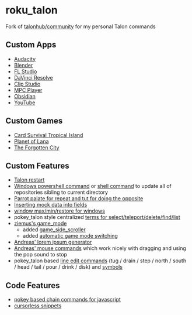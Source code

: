 # roku_talon

Fork of [talonhub/community](https://github.com/talonhub/community) for my personal Talon commands

## Custom Apps
- [Audacity](apps/audacity/audacity.talon)
- [Blender](apps/blender/blender.talon)
- [FL Studio](apps/flstudio/fl_studio.talon)
- [DaVinci Resolve](apps/davinci_resolve/davinci_resolve.talon)
- [Clip Studio](apps/clipstudio/clipstudio.talon)
- [MPC Player](apps/mpc/mpc.talon)
- [Obsidian](apps/obsidian/obsidian.talon)
- [YouTube](web/youtube.talon)

## Custom Games
- [Card Survival Tropical Island](games/card_survival_tropical_island.talon)
- [Planet of Lana](games/planet_of_lana.talon)
- [The Forgotten City](games/planet_of_lana.talon)

## Custom Features
- [Talon restart](plugin/talon_helpers/talon_helpers.py)
- [Windows powershell command](update-repos.ps1) or [shell command](update-repos.sh) to update all of repositories sibling to current directory
- [Parrot palate for repeat and tut for doing the opposite](custom/parrot.py)
- [Inserting mock data into fields](plugin/mock_data/mock_data.talon)
- [window max/min/restore for windows](core/windows_and_tabs/window_and_tabs_win_roku.py)
- pokey_talon style centralized [terms for select/teleport/delete/find/list](core/terms_roku.py)
- [ziemus's game_mode](https://github.com/ziemus/knausj_talon/tree/main/core/modes/game_modehttps://github.com/ziemus/knausj_talon/tree/main/core/modes/game_mode)
  - added [game_side_scroller](core/modes/game_mode/controls/control_scheme/game_side_scroller.py)
  - added [automatic game mode switching](games/automatic_game_mode.py)
- [Andreas' lorem ipsum generator](plugin/lorem_ipsum/)
- [Andreas' mouse commands](plugin/mouse/mouse.py) which work nicely with dragging and using the pop sound to stop
- pokey_talon based [line edit commands](core/edit/edit_roku.talon) (tug / drain / step / north / south / head / tail / pour / drink / disk) and [symbols](plugin/symbols/symbols.talon)

## Code Features
- [pokey based chain commands for javascript](lang/javascript/javascript.talon)
- [cursorless snippets](cursorless-snippets/)
